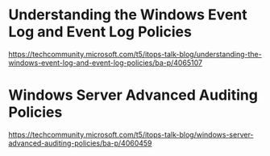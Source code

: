 # Understanding the Windows Event Log and Event Log Policies
https://techcommunity.microsoft.com/t5/itops-talk-blog/understanding-the-windows-event-log-and-event-log-policies/ba-p/4065107

# Windows Server Advanced Auditing Policies
https://techcommunity.microsoft.com/t5/itops-talk-blog/windows-server-advanced-auditing-policies/ba-p/4060459
